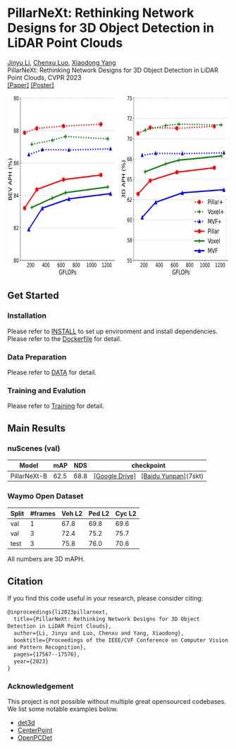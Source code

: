 # PillarNeXt: Rethinking Network Designs for 3D Object Detection in LiDAR Point Clouds


[Jinyu Li](), [Chenxu Luo](https://chenxuluo.github.io/), [Xiaodong Yang](https://xiaodongyang.org/) <br>
PillarNeXt: Rethinking Network Designs for 3D Object Detection in LiDAR Point Clouds, CVPR 2023 <br>
[[Paper]](https://arxiv.org/pdf/2305.04925.pdf) [[Poster]]() 

<p align="left"> 
 <img src='docs/teaser_figure.png' height="410px"/> 
</p>

## Get Started

### Installation
Please refer to [INSTALL](docs/INSTALL.md) to set up environment and install dependencies. Please refer to the [Dockerfile](docker/Dockerfile) for detail.

### Data Preparation
Please refer to [DATA](docs/DATA.md) for detail. 

### Training and Evalution 
Please refer to [Training](docs/Training.md) for detail.


## Main Results
### nuScenes (val)
| Model |  mAP  |  NDS | checkpoint
| ------| -----| ---- | -------------|
 | PillarNeXt-B| 62.5 | 68.8	 | [[Google Drive]](https://drive.google.com/file/d/16abCgt-yhRGnYHQ7M259yGMO0IRYpZ8o/view?usp=drive_link)  &nbsp;&nbsp;[[Baidu Yunpan]](https://pan.baidu.com/s/1TRsjgN1ys5-mAxM70l4hog?pwd=7skt)(7skt)

### Waymo Open Dataset 
|Split | #frames | Veh L2 | Ped L2 | Cyc L2 | 
| ---------| ---------|---------|---------|---------|
| val | 1 | 67.8 | 69.8 | 69.6|
| val | 3| 72.4 | 75.2 | 75.7 |
| test| 3 | 75.8 | 76.0 | 70.6 |

All numbers are 3D mAPH. 


## Citation
 If you find this code useful in your research, please consider citing:
```
@inproceedings{li2023pillarnext,
  title={PillarNeXt: Rethinking Network Designs for 3D Object Detection in LiDAR Point Clouds},
  author={Li, Jinyu and Luo, Chenxu and Yang, Xiaodong},
  booktitle={Proceedings of the IEEE/CVF Conference on Computer Vision and Pattern Recognition},
  pages={17567--17576},
  year={2023}
}
```

### Acknowledgement
This project is not possible without multiple great opensourced codebases. We list some notable examples below.
* [det3d](https://github.com/poodarchu/Det3D)
* [CenterPoint](https://github.com/tianweiy/CenterPoint)
* [OpenPCDet](https://github.com/open-mmlab/OpenPCDet)
